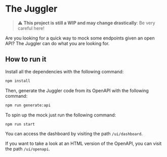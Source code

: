 # The Juggler

> :warning: **This project is still a WIP and may change drastically**: Be very careful here!

Are you looking for a quick way to mock some endpoints given an open API? The Juggler can do what you are looking for.

## How to run it

Install all the dependencies with the following command:

``` sh
npm install
```

Then, generate the Juggler code from its OpenAPI with the following command:

``` sh
npm run generate:api
```

To spin up the mock just run the following command:

``` sh
npm run start
```

You can access the dashboard by visiting the path `/ui/dashboard`.

If you want to take a look at an HTML version of the OpenAPI, you can visit the path `/ui/openapi`.
